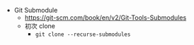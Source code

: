 - Git Submodule
	- https://git-scm.com/book/en/v2/Git-Tools-Submodules
	- 初次 clone
		- `git clone --recurse-submodules  `